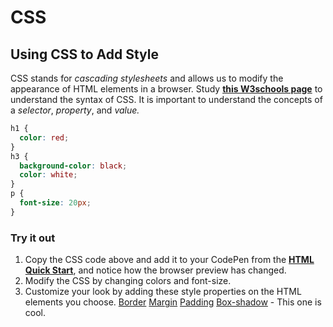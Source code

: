 # CSS

## Using CSS to Add Style

CSS stands for _cascading stylesheets_ and allows us to modify the appearance of HTML elements in a browser. Study [**this W3schools page**](https://www.w3schools.com/css/css_syntax.asp) to understand the syntax of CSS. It is important to understand the concepts of a _selector_, _property_, and _value._

```css
h1 {
  color: red;
}
h3 {
  background-color: black;
  color: white;
}
p {
  font-size: 20px;
}
```

### Try it out

1. Copy the CSS code above and add it to your CodePen from the [**HTML Quick Start**](html-quick-start.md), and notice how the browser preview has changed.
2. Modify the CSS by changing colors and font-size.
3. Customize your look by adding these style properties on the HTML elements you choose. [Border](https://www.w3schools.com/cssref/pr_border.asp) [Margin](https://www.w3schools.com/cssref/pr_margin.asp) [Padding](https://www.w3schools.com/cssref/pr_padding.asp) [Box-shadow](https://www.w3schools.com/cssref/css3_pr_box-shadow.asp) - This one is cool. 

